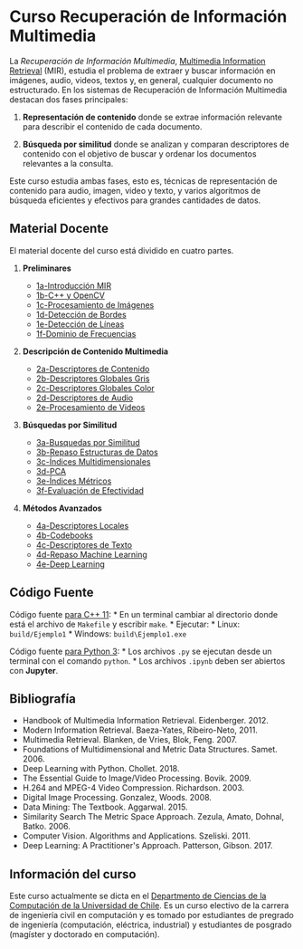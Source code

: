 # Curso Recuperación de Información Multimedia

La *Recuperación de Información Multimedia*, [Multimedia Information Retrieval](https://en.wikipedia.org/wiki/Multimedia_information_retrieval) (MIR), estudia el problema de extraer y buscar información en imágenes, audio, videos, textos y, en general, cualquier documento no estructurado. En los sistemas de Recuperación de Información Multimedia destacan dos fases principales:

  1. **Representación de contenido** donde se extrae información relevante para describir el contenido de cada documento.

  2. **Búsqueda por similitud** donde se analizan y comparan descriptores de contenido con el objetivo de buscar y ordenar los documentos relevantes a la consulta.

Este curso estudia ambas fases, esto es, técnicas de representación de contenido para audio, imagen, video y texto, y varios algoritmos de búsqueda eficientes y efectivos para grandes cantidades de datos.

## Material Docente

El material docente del curso está dividido en cuatro partes.

 1. **Preliminares**
     * [1a-Introducción MIR](slides/1a-IntroduccionMIR.pdf)
     * [1b-C++ y OpenCV](slides/1b-C%2B%2ByOpenCV.pdf)
     * [1c-Procesamiento de Imágenes](slides/1c-ProcesamientoDeImagenes.pdf)
     * [1d-Detección de Bordes](slides/1d-DeteccionDeBordes.pdf)
     * [1e-Detección de Líneas](slides/1e-DeteccionDeLineas.pdf)
     * [1f-Dominio de Frecuencias](slides/1f-DominioDeFrecuencias.pdf)

 2. **Descripción de Contenido Multimedia**
     * [2a-Descriptores de Contenido](slides/2a-Descriptores.pdf)
     * [2b-Descriptores Globales Gris](slides/2b-DescriptoresGlobalesGris.pdf)
     * [2c-Descriptores Globales Color](slides/2c-DescriptoresGlobalesColor.pdf)
     * [2d-Descriptores de Audio](slides/2d-DescriptoresDeAudio.pdf)
     * [2e-Procesamiento de Videos](slides/2e-ProcesamientoDeVideos.pdf)

 3. **Búsquedas por Similitud**
     * [3a-Busquedas por Similitud](slides/3a-BusquedasPorSimilitud.pdf)
     * [3b-Repaso Estructuras de Datos](slides/3b-RepasoEstructurasDeDatos.pdf)
     * [3c-Índices Multidimensionales](slides/3c-IndicesMultidimensionales.pdf)
     * [3d-PCA](slides/3d-PCA.pdf)
     * [3e-Índices Métricos](slides/3e-IndicesMetricos.pdf)
     * [3f-Evaluación de Efectividad](slides/3f-EvaluacionDeEfectividad.pdf)

 4. **Métodos Avanzados**
     * [4a-Descriptores Locales](slides/4a-DescriptoresLocales.pdf)
     * [4b-Codebooks](slides/4b-Codebooks.pdf)
     * [4c-Descriptores de Texto](slides/4c-DescriptoresDeTexto.pdf)
     * [4d-Repaso Machine Learning](slides/4d-RepasoMachineLearning.pdf)
     * [4e-Deep Learning](slides/4e-DeepLearning.pdf)


## Código Fuente

Código fuente [para C++ 11](ejemplos/cpp/):
	* En un terminal cambiar al directorio donde está el archivo de `Makefile` y escribir `make`.
	* Ejecutar:
		* Linux: `build/Ejemplo1`
		* Windows: `build\Ejemplo1.exe`

Código fuente [para Python 3](ejemplos/python/):
	* Los archivos `.py` se ejecutan desde un terminal con el comando `python`.
	* Los archivos `.ipynb` deben ser abiertos con **Jupyter**.

## Bibliografía

 * Handbook of Multimedia Information Retrieval. Eidenberger. 2012.
 * Modern Information Retrieval. Baeza-Yates, Ribeiro-Neto, 2011.
 * Multimedia Retrieval. Blanken, de Vries, Blok, Feng. 2007.
 * Foundations of Multidimensional and Metric Data Structures. Samet. 2006.
 * Deep Learning with Python. Chollet. 2018.
 * The Essential Guide to Image/Video Processing. Bovik. 2009.
 * H.264 and MPEG-4 Video Compression. Richardson. 2003.
 * Digital Image Processing. Gonzalez, Woods. 2008.
 * Data Mining: The Textbook. Aggarwal. 2015.
 * Similarity Search The Metric Space Approach. Zezula, Amato, Dohnal, Batko. 2006.
 * Computer Vision. Algorithms and Applications. Szeliski. 2011.
 * Deep Learning: A Practitioner's Approach. Patterson, Gibson. 2017.


## Información del curso

Este curso actualmente se dicta en el [Departmento de Ciencias de la Computación de la Universidad de Chile](https://www.dcc.uchile.cl/). Es un curso electivo de la carrera de ingeniería civil en computación y es tomado por estudiantes de pregrado de ingeniería (computación, eléctrica, industrial) y estudiantes de posgrado (magíster y doctorado en computación).
